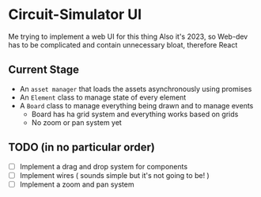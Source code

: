 # Circuit-Simulator UI

Me trying to implement a web UI for this thing
Also it's 2023, so Web-dev has to be complicated and contain unnecessary bloat, therefore React

## Current Stage

- An `asset manager` that loads the assets asynchronously using promises
- An `Element` class to manage state of every element
- A `Board` class to manage everything being drawn and to manage events
  - Board has ha grid system and everything works based on grids
  - No zoom or pan system yet

## TODO (in no particular order)

- [ ] Implement a drag and drop system for components
- [ ] Implement wires ( sounds simple but it's not going to be! )
- [ ] Implement a zoom and pan system
